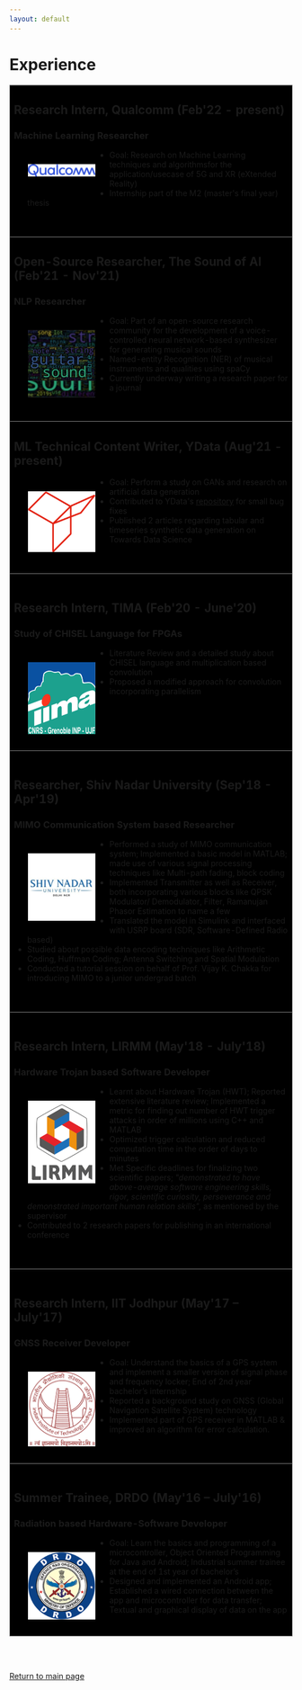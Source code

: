 ```yaml
---
layout: default
---
```


# Experience

<style>
.work table
{
  border: none;
}
.work td
{
  border: 1px solid gray;

  width:500px;
  overflow:hidden;
  word-wrap:break-word;
}
.work img
{
  width: 120px;
  padding: 25px;
  float: left;
}
</style>

<table align=center class="work" style="background-color: rgb(0, 0, 0)">
  <tbody>
    <tr>
      <!-- <td></td> -->
      <td>
        <h2>Research Intern, Qualcomm (Feb'22 - present)</h2>
        <h3>Machine Learning Researcher</h3>
        <img src="./images/qualcomm-logo.svg">
        <ul>
          <li> Goal: Research on Machine Learning techniques and algorithmsfor the application/usecase of 5G and XR (eXtended Reality) </li>
          <li> Internship part of the M2 (master's final year) thesis</li>
          <br><br>
        </ul>
      </td>
    </tr>
    <tr>
      <!-- <td></td> -->
      <td>
        <h2>Open-Source Researcher, The Sound of AI (Feb'21 - Nov'21)</h2>
        <h3>NLP Researcher</h3>
        <img src="./images/tsoai_ppt_wc.jpg">
        <ul>
          <li> Goal: Part of an open-source research community for the development of a voice-controlled neural network-based synthesizer for generating musical sounds </li>
          <li> Named-entity Recognition (NER) of musical instruments and qualities using spaCy</li>
          <li>Currently underway writing a research paper for a journal</li><br><br>
        </ul>
      </td>
    </tr>
    <tr>
      <!-- <td></td> -->
      <td>
        <h2>ML Technical Content Writer, YData (Aug'21 - present)</h2>
        <!-- <h3>NLP Researcher</h3> -->
        <img src="./images/ydata_logo.png">
        <ul>
          <li>Goal: Perform a study on GANs and research on artificial data generation </li>
          <li>Contributed to YData's <a href="https://github.com/ydataai/ydata-synthetic">repository</a> for small bug fixes</li>
          <li>Published 2 articles regarding tabular and timeseries synthetic data generation on Towards Data Science</li>
          <br><br>
        </ul>
      </td>
    </tr>
    <tr>
      <!-- <td></td> -->
      <td>
        <br>
        <h2>Research Intern, TIMA (Feb'20 - June'20)</h2>
        <h3>Study of CHISEL Language for FPGAs</h3>
        <img src="./images/tima-logo.jpg">
        <ul>
          <li>Literature Review and a detailed study about CHISEL language and multiplication based convolution</li>
          <li>Proposed a modified approach for convolution incorporating parallelism</li><br><br>
        </ul>
      </td>
    </tr>
    <tr>
      <!-- <td></td> -->
      <td>
        <br>
        <h2>Researcher, Shiv Nadar University (Sep'18 - Apr'19)</h2>
        <h3>MIMO Communication System based Researcher</h3>
        <img src="./images/snu_delhi_ncr_logo.jpg">
        <ul>
          <li> Performed a study of MIMO communication system; Implemented a basic model in MATLAB; made use of various signal processing techniques like Multi-path fading, block coding</li>
          <li>Implemented Transmitter as well as Receiver, both incorporating various blocks like QPSK Modulator/ Demodulator, Filter, Ramanujan Phasor Estimation to name a few</li>
          <li>Translated the model in Simulink and interfaced with USRP board (SDR, Software-Defined Radio based)</li>
          <li>Studied about possible data encoding techniques like Arithmetic Coding, Huffman Coding; Antenna Switching and Spatial Modulation</li>
          <li>Conducted a tutorial session on behalf of Prof. Vijay K. Chakka for introducing MIMO to a junior undergrad batch</li><br><br>
        </ul>
      </td>
    </tr>
    <tr>
      <!-- <td></td> -->
      <td>
        <br>
        <h2>Research Intern, LIRMM (May'18 - July'18)</h2>
        <h3>Hardware Trojan based Software Developer</h3>
        <img src="./images/lirmm-logo.jpg">
        <ul>
          <li>Learnt about Hardware Trojan (HWT); Reported extensive literature review; Implemented a metric for finding out number of HWT trigger attacks in order of millions using C++ and MATLAB</li>
          <li>Optimized trigger calculation and reduced computation time in the order of days to minutes</li>
          <li>Met Specific deadlines for finalizing two scientific papers; <i>"demonstrated to have above-average software engineering skills, rigor, scientific curiosity, perseverance and demonstrated important human relation skills",</i> as mentioned by the supervisor</li>
          <li>Contributed to 2 research papers for publishing in an international conference</li><br><br>
        </ul>
      </td>
    </tr>
    <tr>
      <!-- <td></td> -->
      <td>
        <br>
        <h2>Research Intern, IIT Jodhpur (May'17 – July'17)</h2>
        <h3>GNSS Receiver Developer</h3>
        <img src="./images/IITJ-logo.jpg">
        <ul>
          <li>Goal: Understand the basics of a GPS system and implement a smaller version of signal phase and frequency locker; End of 2nd year bachelor’s internship</li>
          <li>Reported a background study on GNSS (Global Navigation Satellite System) technology</li>
          <li>Implemented part of GPS receiver in MATLAB & improved an algorithm for error calculation.</li><br><br>
        </ul>
      </td>
    </tr>
    <tr>
      <!-- <td></td> -->
      <td>
        <br>
        <h2>Summer Trainee, DRDO (May'16 – July'16)</h2>
        <h3>Radiation based Hardware-Software Developer</h3>
        <img src="./images/drdo-logo.png">
        <ul>
          <li>Goal: Learn the basics and programming of a microcontroller, Object Oriented Programming for Java and Android; Industrial summer trainee at the end of 1st year of bachelor’s</li>
          <li>Designed and implemented an Android app; Established a wired connection between the app and microcontroller for data transfer; Textual and graphical display of data on the app</li><br>
        </ul>
      </td>
    </tr>
  </tbody>
</table>


<br><br>

[Return to main page](./index.html)